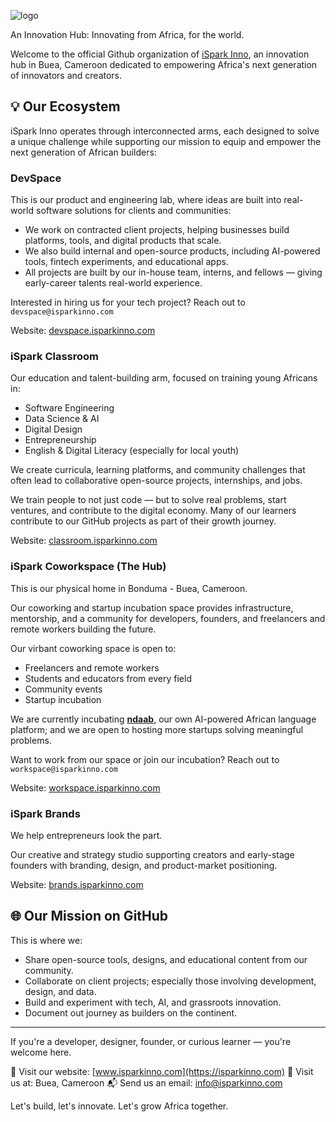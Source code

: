 ![logo](https://github.com/user-attachments/assets/c9fb9ea7-0288-4d8e-8c10-ddfafadc5c4f)

An Innovation Hub: Innovating from Africa, for the world.

Welcome to the official Github organization of [iSpark Inno](https://isparkinno.com/), an innovation hub in Buea, Cameroon dedicated to empowering Africa's next generation of innovators and creators.

## 💡 Our Ecosystem
iSpark Inno operates through interconnected arms, each designed to solve a unique challenge while supporting our mission to equip and empower the next generation of African builders:

### DevSpace
This is our product and engineering lab, where ideas are built into real-world software solutions for clients and communities:
- We work on contracted client projects, helping businesses build platforms, tools, and digital products that scale.
- We also build internal and open-source products, including AI-powered tools, fintech experiments, and educational apps.
- All projects are built by our in-house team, interns, and fellows — giving early-career talents real-world experience.

Interested in hiring us for your tech project? Reach out to `devspace@isparkinno.com`

Website: [devspace.isparkinno.com](https://devspace.isparkinno.com)

### iSpark Classroom
Our education and talent-building arm, focused on training young Africans in:
- Software Engineering
- Data Science & AI
- Digital Design
- Entrepreneurship
- English & Digital Literacy (especially for local youth) 

We create curricula, learning platforms, and community challenges that often lead to collaborative open-source projects, internships, and jobs.

We train people to not just code — but to solve real problems, start ventures, and contribute to the digital economy.
Many of our learners contribute to our GitHub projects as part of their growth journey.

Website: [classroom.isparkinno.com](https://classroom.isparkinno.com)

### iSpark Coworkspace (The Hub)
This is our physical home in Bonduma - Buea, Cameroon. 

Our coworking and startup incubation space provides infrastructure, mentorship, and a community for developers, founders, and freelancers and remote workers building the future.

Our virbant coworking space is open to:
- Freelancers and remote workers
- Students and educators from every field
- Community events
- Startup incubation

We are currently incubating [**ndaab**](github.com/ndaab), our own AI-powered African language platform; and we are open to hosting more startups solving meaningful problems.

Want to work from our space or join our incubation? Reach out to `workspace@isparkinno.com`

Website: [workspace.isparkinno.com](https://workspace.isparkinno.com)

### iSpark Brands
We help entrepreneurs look the part.

Our creative and strategy studio supporting creators and early-stage founders with branding, design, and product-market positioning. 

Website: [brands.isparkinno.com](https://brands.isparkinno.com)

## 🌐 Our Mission on GitHub
This is where we:
- Share open-source tools, designs, and educational content from our community.
- Collaborate on client projects; especially those involving development, design, and data.
- Build and experiment with tech, AI, and grassroots innovation.
- Document out journey as builders on the continent.


-------------------------------------------------------------
If you're a developer, designer, founder, or curious learner — you're welcome here.

🔗 Visit our website: [www.isparkinno.com](https://isparkinno.com)
📍 Visit us at: Buea, Cameroon
📬 Send us an email: info@isparkinno.com

Let's build, let's innovate. Let's grow Africa together.





